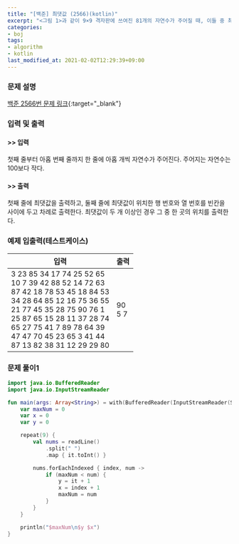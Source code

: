 ```yaml
---
title: "[백준] 최댓값 (2566)(kotlin)"
excerpt: "<그림 1>과 같이 9×9 격자판에 쓰여진 81개의 자연수가 주어질 때, 이들 중 최댓값을 찾고 그 최댓값이 몇 행 몇 열에 위치한 수인지 구하는 프로그램을 작성하시오."
categories:
- boj
tags:
- algorithm
- kotlin
last_modified_at: 2021-02-02T12:29:39+09:00
---
```



### 문제 설명
[백준 2566번 문제 링크](https://www.acmicpc.net/problem/2566#description){:target="_blank"}




### 입력 및 출력
#### >> 입력
첫째 줄부터 아홉 번째 줄까지 한 줄에 아홉 개씩 자연수가 주어진다. 주어지는 자연수는 100보다 작다.



#### >> 출력
첫째 줄에 최댓값을 출력하고, 둘째 줄에 최댓값이 위치한 행 번호와 열 번호를 빈칸을 사이에 두고 차례로 출력한다. 최댓값이 두 개 이상인 경우 그 중 한 곳의 위치를 출력한다.





### 예제 입출력(테스트케이스)


|입력|출력|
|-----|------|
|3 23 85 34 17 74 25 52 65<br>10 7 39 42 88 52 14 72 63<br>87 42 18 78 53 45 18 84 53<br>34 28 64 85 12 16 75 36 55<br>21 77 45 35 28 75 90 76 1<br>25 87 65 15 28 11 37 28 74<br>65 27 75 41 7 89 78 64 39<br>47 47 70 45 23 65 3 41 44<br>87 13 82 38 31 12 29 29 80|90<br>5 7|




### 문제 풀이1
```kotlin
import java.io.BufferedReader
import java.io.InputStreamReader

fun main(args: Array<String>) = with(BufferedReader(InputStreamReader(System.`in`))) {
    var maxNum = 0
    var x = 0
    var y = 0

    repeat(9) {
        val nums = readLine()
            .split(" ")
            .map { it.toInt() }

        nums.forEachIndexed { index, num ->
            if (maxNum < num) {
                y = it + 1
                x = index + 1
                maxNum = num
            }
        }
    }

    println("$maxNum\n$y $x")
}
```